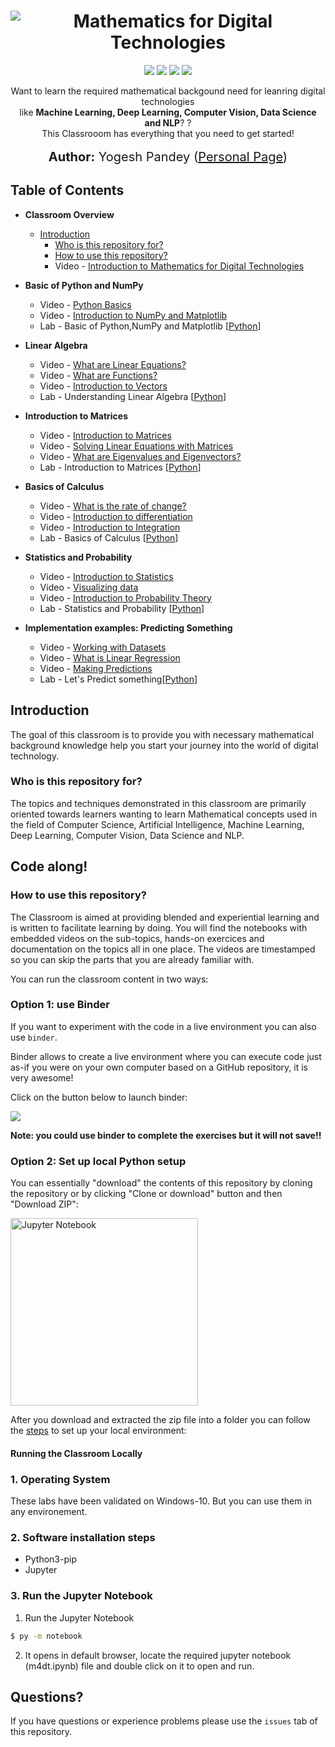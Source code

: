 <h1 align="center">
   <img src="https://i.imgur.com/pvCASTF.png" alt="Mathematics for Digital Technologies" title="Mathematics for Digital Technologies" />
</h1>
<p align="center">  
 <a href="https://mybinder.org/v2/gh/yogeshmpandey/M4DT/master?urlpath=lab"><img src="https://mybinder.org/badge_logo.svg"></a>
<img src="https://www.repostatus.org/badges/latest/wip.svg"></a>
<a href="https://opensource.org/licenses/MIT"><img src="https://img.shields.io/badge/License%20-Apache%20License%202.0-orange"></a>
<img src="https://img.shields.io/badge/last%20updated-June%202020-3d62d1">
</p>

<p align="center">
  Want to learn the required mathematical backgound need for leanring digital technologies <br> like <strong> Machine Learning, Deep Learning, Computer Vision, Data Science and NLP</strong>? ? <br>
  This Classrooom has everything that you need to get started! <br><br>
  <span style='font-size: 15pt'><strong>Author:</strong> Yogesh Pandey (<a href="http://yogeshpandey.in/tech/">Personal Page</a>)</span>
</p>

## Table of Contents

* **Classroom Overview**
  * [Introduction](#introduction)
    * [Who is this repository for?](#audience)
    * [How to use this repository?](#codealong)
    * Video - [Introduction to Mathematics for Digital Technologies](http://www.youtube.com)

* **Basic of Python and NumPy**
  * Video - [Python Basics](http://www.youtube.com)
  * Video - [Introduction to NumPy and Matplotlib](http://www.youtube.com)
  * Lab - Basic of Python,NumPy and Matplotlib [[Python](./Basics_of_Python_and_Numpy/Basics_of_Python_and_Numpy.ipynb)]
  
* **Linear Algebra**
  * Video - [What are Linear Equations?](http://www.youtube.com)
  * Video - [What are Functions?](http://www.youtube.com)
  * Video - [Introduction to Vectors](http://www.youtube.com)
  * Lab - Understanding Linear Algebra [[Python](./Basics_of_Python_and_Numpy/Basics_of_Python_and_Numpy.ipynb)]

* **Introduction to Matrices**
  * Video - [Introduction to Matrices](http://www.youtube.com)
  * Video - [Solving Linear Equations with Matrices](http://www.youtube.com)
  * Video - [What are Eigenvalues and Eigenvectors?](http://www.youtube.com)
  * Lab - Introduction to Matrices [[Python](./Basics_of_Python_and_Numpy/Basics_of_Python_and_Numpy.ipynb)]

* **Basics of Calculus**
  * Video - [What is the rate of change?](http://www.youtube.com)
  * Video - [Introduction to differentiation](http://www.youtube.com)
  * Video - [Introduction to Integration](http://www.youtube.com)
  * Lab - Basics of Calculus [[Python](./Basics_of_Python_and_Numpy/Basics_of_Python_and_Numpy.ipynb)]
  
* **Statistics and Probability**
  * Video - [Introduction to Statistics](http://www.youtube.com)
  * Video - [Visualizing data](http://www.youtube.com)
  * Video - [Introduction to Probability Theory](http://www.youtube.com)
  * Lab - Statistics and Probability [[Python](./Basics_of_Python_and_Numpy/Basics_of_Python_and_Numpy.ipynb)]

* **Implementation examples: Predicting Something**
  * Video - [Working with Datasets](http://www.youtube.com)
  * Video - [What is Linear Regression](http://www.youtube.com)
  * Video - [Making Predictions](http://www.youtube.com)
  * Lab - Let's Predict something[[Python](./Basics_of_Python_and_Numpy/Basics_of_Python_and_Numpy.ipynb)]


<h2 id="introduction">Introduction</h2>

The goal of this classroom is to provide you with necessary mathematical background knowledge help you start your journey into the world of digital technology.  

<h3 id="audience">Who is this repository for?</h3>

The topics and techniques demonstrated in this classroom are primarily oriented towards learners wanting to learn Mathematical concepts used in the field of Computer Science, Artificial Intelligence, Machine Learning, Deep Learning, Computer Vision, Data Science and NLP.

<h2 id="codealong">Code along!</h2>

<h3 id="howtouse">How to use this repository?</h3>

The Classroom is aimed at providing blended and experiential learning and is written to facilitate learning by doing. You will find the notebooks with embedded videos on the sub-topics, hands-on exercices and documentation on the topics all in one place. The videos are timestamped so you can skip the parts that you are already familiar with.

You can run the classroom content in two ways:

<h3 id="binder"><strong>Option 1:</strong> use Binder</h3>

If you want to experiment with the code in a live environment you can also use `binder`.  

Binder allows to create a live environment where you can execute code just as-if you were on your own computer based on a GitHub repository, it is very awesome!  

Click on the button below to launch binder:

 <a href="https://mybinder.org/v2/gh/yogeshmpandey/M4DT/master?urlpath=lab"><img src="https://mybinder.org/badge_logo.svg"></a>

**Note: you could use binder to complete the exercises but it will not save!!**

<h3 id="clonerepo"><strong>Option 2:</strong> Set up local Python setup</h3>

You can essentially "download" the contents of this repository by cloning the repository or by clicking "Clone or download" button and then "Download ZIP":

<img src="https://i.imgur.com/utFVDVa.png" title="Jupyter Notebook" width = 300px/>

After you download and extracted the zip file into a folder you can follow the [steps](#setup) to set up your local environment:

<h4 id="setup">Running the Classroom Locally</h2>

### 1. Operating System

These labs have been validated on Windows-10. But you can use them in any environement.

### 2. Software installation steps

* Python3-pip
* Jupyter

### 3. Run the Jupyter Notebook

1. Run the Jupyter Notebook

```bash
$ py -m notebook
```

2. It opens in default browser, locate the required jupyter notebook (m4dt.ipynb) file and double click on it to open and run.

<h2 id="questions">Questions?</h2>

If you have questions or experience problems please use the `issues` tab of this repository.